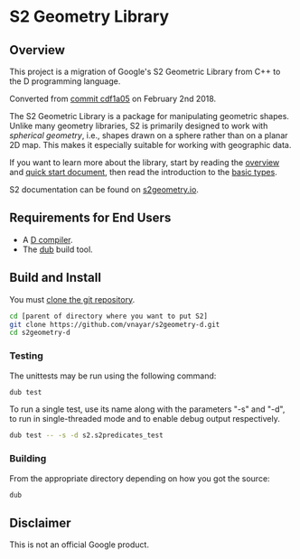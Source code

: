# S2 Geometry Library

## Overview

This project is a migration of Google's S2 Geometric Library from C++ to the D programming language.

Converted from [commit cdf1a05](https://github.com/google/s2geometry/commit/cdf1a05acf462ad60e1110a354c86e0b606c8931) on February 2nd 2018.

The S2 Geometric Library is a package for manipulating geometric shapes. Unlike many geometry
libraries, S2 is primarily designed to work with _spherical geometry_, i.e., shapes drawn on a
sphere rather than on a planar 2D map. This makes it especially suitable for working with geographic
data.

If you want to learn more about the library, start by reading the
[overview](http://s2geometry.io/about/overview) and [quick start
document](http://s2geometry.io/devguide/cpp/quickstart), then read the
introduction to the [basic types](http://s2geometry.io/devguide/basic_types).

S2 documentation can be found on [s2geometry.io](http://s2geometry.io).

## Requirements for End Users

* A [D compiler](https://dlang.org/).
* The [dub](https://code.dlang.org/download) build tool.

## Build and Install

You must [clone the git repository](https://help.github.com/articles/cloning-a-repository/).

```sh
cd [parent of directory where you want to put S2]
git clone https://github.com/vnayar/s2geometry-d.git
cd s2geometry-d
```
### Testing

The unittests may be run using the following command:

```sh
dub test
```

To run a single test, use its name along with the parameters "-s" and "-d", to run in
single-threaded mode and to enable debug output respectively.

```sh
dub test -- -s -d s2.s2predicates_test
```

### Building

From the appropriate directory depending on how you got the source:

```sh
dub
```

## Disclaimer

This is not an official Google product.

